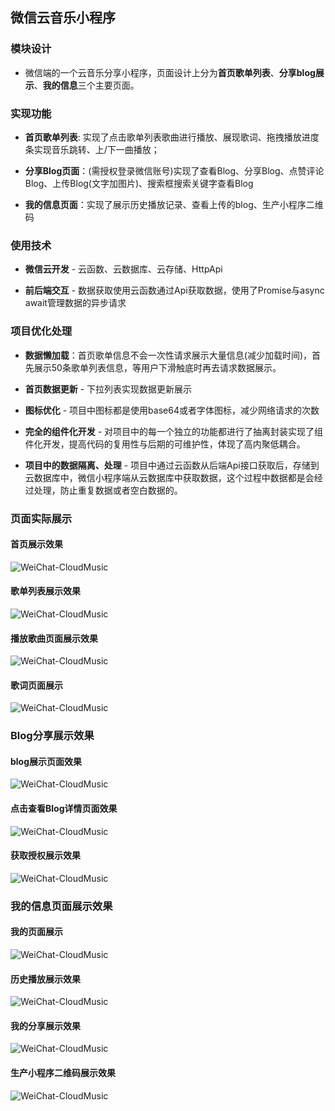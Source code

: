 ## 微信云音乐小程序

### 模块设计 

-  微信端的一个云音乐分享小程序，页面设计上分为**首页歌单列表**、**分享blog展示**、**我的信息**三个主要页面。

### 实现功能 

- **首页歌单列表**: 实现了点击歌单列表歌曲进行播放、展现歌词、拖拽播放进度条实现音乐跳转、上/下一曲播放；

- **分享Blog页面**：(需授权登录微信账号)实现了查看Blog、分享Blog、点赞评论Blog、上传Blog(文字加图片)、搜索框搜索关键字查看Blog

- **我的信息页面**：实现了展示历史播放记录、查看上传的blog、生产小程序二维码

### 使用技术

- **微信云开发** - 云函数、云数据库、云存储、HttpApi

- **前后端交互** - 数据获取使用云函数通过Api获取数据，使用了Promise与async await管理数据的异步请求

### 项目优化处理

- **数据懒加载**：首页歌单信息不会一次性请求展示大量信息(减少加载时间)，首先展示50条歌单列表信息，等用户下滑触底时再去请求数据展示。

- **首页数据更新** - 下拉列表实现数据更新展示

- **图标优化** - 项目中图标都是使用base64或者字体图标，减少网络请求的次数

- **完全的组件化开发** - 对项目中的每一个独立的功能都进行了抽离封装实现了组件化开发，提高代码的复用性与后期的可维护性，体现了高内聚低耦合。

- **项目中的数据隔离、处理** - 项目中通过云函数从后端Api接口获取后，存储到云数据库中，微信小程序端从云数据库中获取数据，这个过程中数据都是会经过处理，防止重复数据或者空白数据的。
### 页面实际展示

#### 首页展示效果

![WeiChat-CloudMusic](http://imgsever.hxin2020.top/images/2020/06/17/Screenshot_20200617_130009_com.tencent.mm.md.jpg)

#### 歌单列表展示效果
![WeiChat-CloudMusic](http://imgsever.hxin2020.top/images/2020/06/17/Screenshot_20200617_130028_com.tencent.mm.md.jpg)

#### 播放歌曲页面展示效果
![WeiChat-CloudMusic](http://imgsever.hxin2020.top/images/2020/06/17/Screenshot_20200617_130038_com.tencent.mm.md.jpg)

#### 歌词页面展示
![WeiChat-CloudMusic](http://imgsever.hxin2020.top/images/2020/06/17/Screenshot_20200617_130051_com.tencent.mm.md.jpg)


### Blog分享展示效果

#### blog展示页面效果
![WeiChat-CloudMusic](http://imgsever.hxin2020.top/images/2020/06/17/Screenshot_20200617_130118_com.tencent.mm.md.jpg)

#### 点击查看Blog详情页面效果
![WeiChat-CloudMusic](http://imgsever.hxin2020.top/images/2020/06/17/Screenshot_20200617_130214_com.tencent.mm.md.jpg)

#### 获取授权展示效果
![WeiChat-CloudMusic](http://imgsever.hxin2020.top/images/2020/06/17/Screenshot_20200617_130150_com.tencent.mm.md.jpg)

### 我的信息页面展示效果
#### 我的页面展示
![WeiChat-CloudMusic](http://imgsever.hxin2020.top/images/2020/06/17/Screenshot_20200617_130234_com.tencent.mm.md.jpg)

#### 历史播放展示效果
![WeiChat-CloudMusic](http://imgsever.hxin2020.top/images/2020/06/17/Screenshot_20200617_130241_com.tencent.mm.md.jpg)

#### 我的分享展示效果
![WeiChat-CloudMusic](http://imgsever.hxin2020.top/images/2020/06/17/Screenshot_20200617_130250_com.tencent.mm.md.jpg)

#### 生产小程序二维码展示效果
![WeiChat-CloudMusic](http://imgsever.hxin2020.top/images/2020/06/17/Screenshot_20200617_130303_com.tencent.mm.md.jpg)
